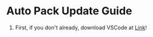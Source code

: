 # Auto Pack Update Guide
1. First, if you don't already, download VSCode at [Link](https://code.visualstudio.com/)!
